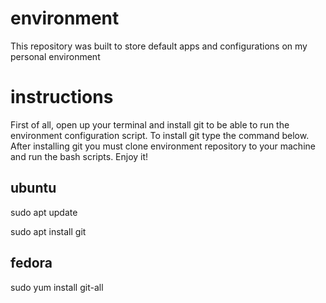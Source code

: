 # environment
This repository was built to store default apps and configurations on my personal environment

# instructions
First of all, open up your terminal and install git to be able to run the environment configuration script.
To install git type the command below. After installing git you must clone environment repository to your machine and run the bash scripts.
Enjoy it!

## ubuntu
sudo apt update

sudo apt install git

## fedora
sudo yum install git-all
